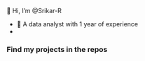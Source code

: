  👋 Hi, I’m @Srikar-R
- 👀 A data analyst with 1 year of experience
- 

### Find my projects in the repos

<!---
Srikar-R/Srikar-R is a ✨ special ✨ repository because its `README.md` (this file) appears on your GitHub profile.
You can click the Preview link to take a look at your changes.
--->
